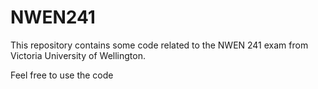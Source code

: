 # NWEN241

This repository contains some code related to the NWEN 241 exam from Victoria University of Wellington.

Feel free to use the code
